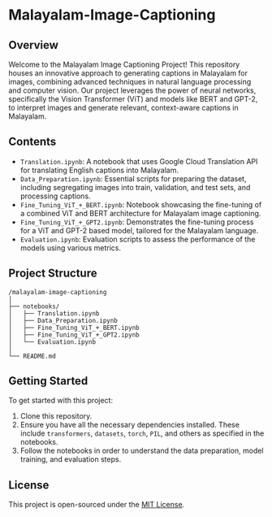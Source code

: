 # Malayalam-Image-Captioning

## Overview
Welcome to the Malayalam Image Captioning Project! This repository houses an innovative approach to generating captions in Malayalam for images, combining advanced techniques in natural language processing and computer vision. Our project leverages the power of neural networks, specifically the Vision Transformer (ViT) and models like BERT and GPT-2, to interpret images and generate relevant, context-aware captions in Malayalam.

## Contents
- `Translation.ipynb`: A notebook that uses Google Cloud Translation API for translating English captions into Malayalam.
- `Data_Preparation.ipynb`: Essential scripts for preparing the dataset, including segregating images into train, validation, and test sets, and processing captions.
- `Fine_Tuning_ViT_+_BERT.ipynb`: Notebook showcasing the fine-tuning of a combined ViT and BERT architecture for Malayalam image captioning.
- `Fine_Tuning_ViT_+_GPT2.ipynb`: Demonstrates the fine-tuning process for a ViT and GPT-2 based model, tailored for the Malayalam language.
- `Evaluation.ipynb`: Evaluation scripts to assess the performance of the models using various metrics.

## Project Structure
```
/malayalam-image-captioning
│
├── notebooks/
│   ├── Translation.ipynb
│   ├── Data_Preparation.ipynb
│   ├── Fine_Tuning_ViT_+_BERT.ipynb
│   ├── Fine_Tuning_ViT_+_GPT2.ipynb
│   └── Evaluation.ipynb
│
└── README.md
```

## Getting Started
To get started with this project:
1. Clone this repository.
2. Ensure you have all the necessary dependencies installed. These include `transformers`, `datasets`, `torch`, `PIL`, and others as specified in the notebooks.
3. Follow the notebooks in order to understand the data preparation, model training, and evaluation steps.

## License
This project is open-sourced under the [MIT License](https://github.com/vbabua/Malayalam-Image-Captioning/blob/main/LICENSE).
